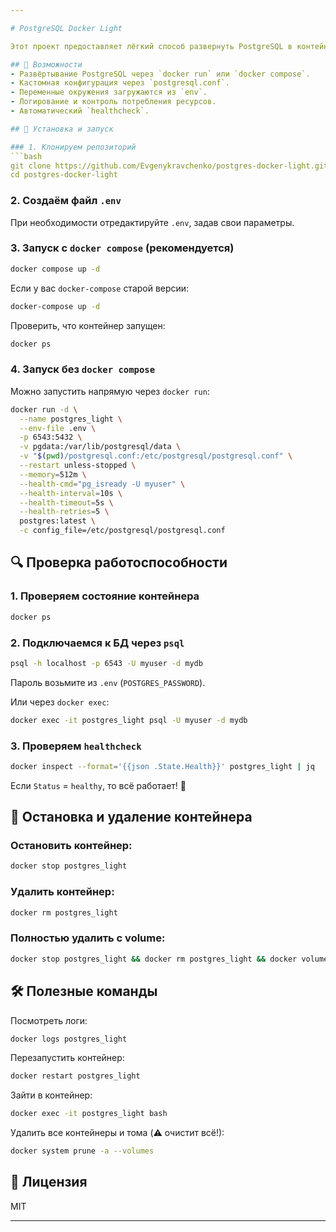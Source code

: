 ```yaml
---  

# PostgreSQL Docker Light  

Этот проект предоставляет лёгкий способ развернуть PostgreSQL в контейнере Docker с кастомными настройками.  

## 📌 Возможности  
- Развёртывание PostgreSQL через `docker run` или `docker compose`.  
- Кастомная конфигурация через `postgresql.conf`.  
- Переменные окружения загружаются из `env`.  
- Логирование и контроль потребления ресурсов.  
- Автоматический `healthcheck`.  

## 🚀 Установка и запуск  

### 1. Клонируем репозиторий  
```bash
git clone https://github.com/Evgenykravchenko/postgres-docker-light.git
cd postgres-docker-light
```

### 2. Создаём файл `.env`  
При необходимости отредактируйте `.env`, задав свои параметры.  

### 3. Запуск с `docker compose` (рекомендуется)  
```bash
docker compose up -d
```
Если у вас `docker-compose` старой версии:  
```bash
docker-compose up -d
```
Проверить, что контейнер запущен:  
```bash
docker ps
```

### 4. Запуск без `docker compose`  
Можно запустить напрямую через `docker run`:  
```bash
docker run -d \
  --name postgres_light \
  --env-file .env \
  -p 6543:5432 \
  -v pgdata:/var/lib/postgresql/data \
  -v "$(pwd)/postgresql.conf:/etc/postgresql/postgresql.conf" \
  --restart unless-stopped \
  --memory=512m \
  --health-cmd="pg_isready -U myuser" \
  --health-interval=10s \
  --health-timeout=5s \
  --health-retries=5 \
  postgres:latest \
  -c config_file=/etc/postgresql/postgresql.conf
```

## 🔍 Проверка работоспособности  

### 1. Проверяем состояние контейнера  
```bash
docker ps
```

### 2. Подключаемся к БД через `psql`  
```bash
psql -h localhost -p 6543 -U myuser -d mydb
```
Пароль возьмите из `.env` (`POSTGRES_PASSWORD`).  

Или через `docker exec`:  
```bash
docker exec -it postgres_light psql -U myuser -d mydb
```

### 3. Проверяем `healthcheck`  
```bash
docker inspect --format='{{json .State.Health}}' postgres_light | jq
```
Если `Status` = `healthy`, то всё работает! 🚀  

## 🛑 Остановка и удаление контейнера  

### Остановить контейнер:  
```bash
docker stop postgres_light
```
  
### Удалить контейнер:  
```bash
docker rm postgres_light
```

### Полностью удалить с volume:  
```bash
docker stop postgres_light && docker rm postgres_light && docker volume rm pgdata
```

## 🛠 Полезные команды  

Посмотреть логи:  
```bash
docker logs postgres_light
```

Перезапустить контейнер:  
```bash
docker restart postgres_light
```

Зайти в контейнер:  
```bash
docker exec -it postgres_light bash
```

Удалить все контейнеры и тома (⚠️ очистит всё!):  
```bash
docker system prune -a --volumes
```

## 📜 Лицензия  
MIT  

---  
```

